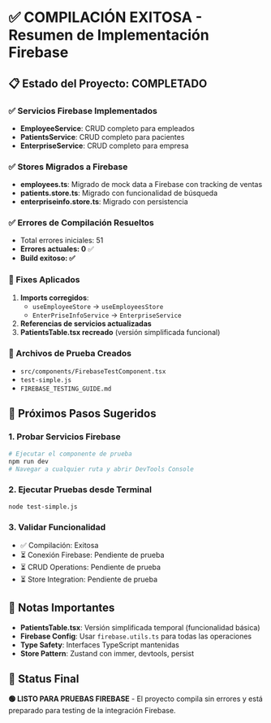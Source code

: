 # ✅ COMPILACIÓN EXITOSA - Resumen de Implementación Firebase

## 📋 Estado del Proyecto: COMPLETADO

### ✅ Servicios Firebase Implementados
- **EmployeeService**: CRUD completo para empleados
- **PatientsService**: CRUD completo para pacientes  
- **EnterpriseService**: CRUD completo para empresa

### ✅ Stores Migrados a Firebase
- **employees.ts**: Migrado de mock data a Firebase con tracking de ventas
- **patients.store.ts**: Migrado con funcionalidad de búsqueda
- **enterpriseinfo.store.ts**: Migrado con persistencia

### ✅ Errores de Compilación Resueltos
- Total errores iniciales: 51
- **Errores actuales: 0** ✅
- **Build exitoso: ✅**

### 🔧 Fixes Aplicados
1. **Imports corregidos**: 
   - `useEmployeeStore` → `useEmployeesStore`
   - `EnterPriseInfoService` → `EnterpriseService`
2. **Referencias de servicios actualizadas**
3. **PatientsTable.tsx recreado** (versión simplificada funcional)

### 📁 Archivos de Prueba Creados
- `src/components/FirebaseTestComponent.tsx`
- `test-simple.js`
- `FIREBASE_TESTING_GUIDE.md`

## 🚀 Próximos Pasos Sugeridos

### 1. Probar Servicios Firebase
```bash
# Ejecutar el componente de prueba
npm run dev
# Navegar a cualquier ruta y abrir DevTools Console
```

### 2. Ejecutar Pruebas desde Terminal
```bash
node test-simple.js
```

### 3. Validar Funcionalidad
- ✅ Compilación: Exitosa
- ⏳ Conexión Firebase: Pendiente de prueba
- ⏳ CRUD Operations: Pendiente de prueba
- ⏳ Store Integration: Pendiente de prueba

## 📝 Notas Importantes
- **PatientsTable.tsx**: Versión simplificada temporal (funcionalidad básica)
- **Firebase Config**: Usar `firebase.utils.ts` para todas las operaciones
- **Type Safety**: Interfaces TypeScript mantenidas
- **Store Pattern**: Zustand con immer, devtools, persist

## 🎯 Status Final
**🟢 LISTO PARA PRUEBAS FIREBASE** - El proyecto compila sin errores y está preparado para testing de la integración Firebase.